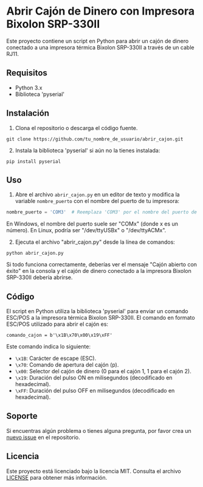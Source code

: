 # Abrir Cajón de Dinero con Impresora Bixolon SRP-330II

Este proyecto contiene un script en Python para abrir un cajón de dinero conectado a una impresora térmica Bixolon SRP-330II a través de un cable RJ11.

## Requisitos

- Python 3.x
- Biblioteca 'pyserial'

## Instalación

1. Clona el repositorio o descarga el código fuente.

```
git clone https://github.com/tu_nombre_de_usuario/abrir_cajon.git
```

2. Instala la biblioteca 'pyserial' si aún no la tienes instalada:

```
pip install pyserial
```

## Uso

1. Abre el archivo `abrir_cajon.py` en un editor de texto y modifica la variable `nombre_puerto` con el nombre del puerto de tu impresora:

```python
nombre_puerto = 'COM3'  # Reemplaza 'COM3' por el nombre del puerto de tu impresora
```

En Windows, el nombre del puerto suele ser "COMx" (donde x es un número). En Linux, podría ser "/dev/ttyUSBx" o "/dev/ttyACMx".

2. Ejecuta el archivo "abrir_cajon.py" desde la línea de comandos:

```
python abrir_cajon.py
```

Si todo funciona correctamente, deberías ver el mensaje "Cajón abierto con éxito" en la consola y el cajón de dinero conectado a la impresora Bixolon SRP-330II debería abrirse.

## Código

El script en Python utiliza la biblioteca 'pyserial' para enviar un comando ESC/POS a la impresora térmica Bixolon SRP-330II. El comando en formato ESC/POS utilizado para abrir el cajón es:

```
comando_cajon = b'\x1B\x70\x00\x19\xFF'
```

Este comando indica lo siguiente:

- `\x1B`: Carácter de escape (ESC).
- `\x70`: Comando de apertura del cajón (p).
- `\x00`: Selector del cajón de dinero (0 para el cajón 1, 1 para el cajón 2).
- `\x19`: Duración del pulso ON en milisegundos (decodificado en hexadecimal).
- `\xFF`: Duración del pulso OFF en milisegundos (decodificado en hexadecimal).

## Soporte

Si encuentras algún problema o tienes alguna pregunta, por favor crea un [nuevo issue](https://github.com/root-ftw/abrir_cajon/issues) en el repositorio.

## Licencia

Este proyecto está licenciado bajo la licencia MIT. Consulta el archivo [LICENSE](LICENSE) para obtener más información.
```
